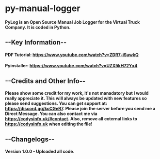 # py-manual-logger
#### PyLog is an Open Source Manual Job Logger for the Virtual Truck Company. It is coded in Python.

## --Key Information--
#### PDF Tutorial: https://www.youtube.com/watch?v=ZDR7-iSuwkQ
#### Pyinstaller: https://www.youtube.com/watch?v=UZX5kH72Yx4

## --Credits and Other Info--
#### Please show some credit for my work, it's not manadatory but I would really appreciate it. This will always be updated with new features so please send suggestions. You can get support at: https://discord.gg/kcCGeR7. Please join the server before you send me a Direct Message. You can also contact me via https://codysinfo.uk/#contact. Also, remove all external links to https://codysinfo.uk when editing the file!

## --Changelogs--
#### Version 1.0.0 - Uploaded all code.
